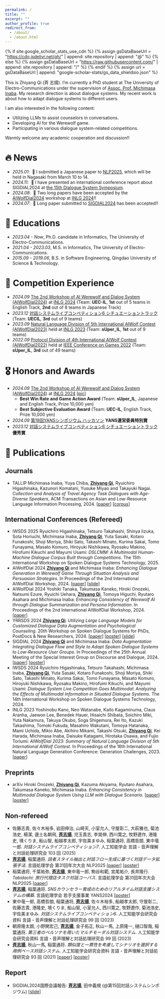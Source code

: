 ```yaml
---
permalink: /
title: ""
excerpt: ""
author_profile: true
redirect_from: 
  - /about/
  - /about.html
---
```


{% if site.google_scholar_stats_use_cdn %}
{% assign gsDataBaseUrl = "https://cdn.jsdelivr.net/gh/" | append: site.repository | append: "@" %}
{% else %}
{% assign gsDataBaseUrl = "https://raw.githubusercontent.com/" | append: site.repository | append: "/" %}
{% endif %}
{% assign url = gsDataBaseUrl | append: "google-scholar-stats/gs_data_shieldsio.json" %}

<span class='anchor' id='about-me'></span>

This is Zhiyang Qi (斉 志揚). I’m currently a PhD student at The University of Electro-Communications under the supervision of <a href='https://www.inaba.aix.uec.ac.jp/'>Assoc. Prof. Michimasa Inaba</a>. My research direction is about dialogue systems. My recent work is about how to adapt dialogue systems to different users.

I am also interested in the following content:
- Utilizing LLMs to assist counselors in conversations.
- Developing AI for the Werewolf game.
- Participating in various dialogue system-related competitions.

Warmly welcome any academic cooperation and discussion!!


# 🔥 News
- *2025.01*: &nbsp;📑 I submitted a Japanese paper to <a href='https://anlp.jp/nlp2025/index.html'>NLP2025</a>, which will be held in Nagasaki from March 10 to 14.
- *2024.11*: &nbsp;📖 I have presented an international conference report about SIGDIAL2024 at <a href='https://ai-gakkai.or.jp/sig-slud/sig-announce/102th-sig.html'>the 15th Dialogue System Symposium</a>.
- *2024.08*: &nbsp;📑 Two long papers have been accepted by the <a href='https://sites.google.com/view/aiwolfdial2024-inlg'>AIWolfDial2024</a> workshop at <a href='https://inlg2024.github.io/'>INLG 2024</a>!!
- *2024.07*: &nbsp;📑 Long paper submitted to <a href='https://2024.sigdial.org/'>SIGDIAL2024</a> has been accepted!!


# 📖 Educations
- *2023.04 - Now*, Ph.D. candidate in Informatics, The University of Electro-Communications.
- *2021.04 - 2023.03*, M.S. in Informatics, The University of Electro-Communications.
- *2015.09 - 2019.06*, B.S. in Software Engineering, Qingdao University of Science & Technology.


# 🤖 Competition Experience
- *2024.09* <a href='https://sites.google.com/view/aiwolfdial2024-inlg/home?authuser=0'>The 2nd Workshop of AI Werewolf and Dialog System (AIWolfDial2024)</a> at <a href='https://2024.inlgmeeting.org/'>INLG 2024</a> (Team: **UEC-IL**, **1st** out of 5 teams in English Track, **2nd** out of 8 teams in Japanese Track)
- *2023.12* <a href='https://sites.google.com/view/dslc6/%E3%83%9B%E3%83%BC%E3%83%A0?authuser=0'>対話システムライブコンペティション6 シチュエーショントラック</a> (Team: **UECIL**, **3rd** out of 9 teams)
- *2023.09* <a href='https://sigdialinlg2023.github.io/paper_inlg136.html'>Natural Language Division of 5th International AIWolf Contest (AIWolfDial2023)</a> held at <a href='https://sigdialinlg2023.github.io/index.html'>INLG 2023</a> (Team: **sUper_IL**, **1st** out of 9 teams)
- *2022.09* <a href='https://aiwolf.org/en/4th-international-aiwolf-contest'>Protocol Division of 4th International AIWolf Contest (AIWolfDial2022)</a> held at <a href='https://ieee-cog.org/2022/'>IEEE Conference on Games 2022</a> (Team: **sUper_IL**, **3rd** out of 49 teams)


# 🎖 Honors and Awards
- *2024.09* <a href='https://sites.google.com/view/aiwolfdial2024-inlg/home?authuser=0'>The 2nd Workshop of AI Werewolf and Dialog System (AIWolfDial2024)</a> at <a href='https://2024.inlgmeeting.org/'>INLG 2024</a> [<a href='https://drive.google.com/file/d/1wS4MQE86pC1TBvj_RyqKtbFEZQX5_Fa9/view?usp=sharing'>pic</a>]
  - **Best Win Rate and Game Action Award** (Team: **sUper_IL**, Japanese and English Track, Prize 10,000 yen) 
  - **Best Subjective Evaluation Award** (Team: **UEC-IL**, English Track, Prize 10,000 yen)
- *2024.09* <a href='https://yans.anlp.jp/entry/award'>第19回YANSシンポジウム ハッカソン</a> **YANS運営委員特別賞**
- *2023.12* <a href='https://sites.google.com/view/dslc6/%E3%83%9B%E3%83%BC%E3%83%A0?authuser=0'>対話システムライブコンペティション6 シチュエーショントラック</a> **優秀賞**


# 📝 Publications 
## Journals
- <span class="trans-tag">TALLIP</span> Michimasa Inaba, Yuya Chiba, __<u>Zhiyang Qi</u>__, Ryuichiro Higashinaka, Kazunori Komatani, Yusuke Miyao and Takayuki Nagai. *Collection and Analysis of Travel Agency Task Dialogues with Age-Diverse Speakers*, ACM Transactions on Asian and Low-Resource Language Information Processing, 2024. [<a href='https://dl.acm.org/doi/10.1145/3675166'>paper</a>] [<a href='https://drive.google.com/file/d/1QYSwLrkMKP8lTyjzcPYeh3czGmW-yivQ/view?usp=sharing'>corpus</a>]

## International Conferences (Refereed)
- <span class="conference-tag">IWSDS 2025</span> Ryuichiro Higashinaka, Tetsuro Takahashi, Shinya Iizuka, Sota Horiuchi, Michimasa Inaba, __<u>Zhiyang Qi</u>__, Yuta Sasaki, Kotaro Funakoshi, Shoji Moriya, Shiki Sato, Takashi Minato, Kurima Sakai, Tomo Funayama, Masato Komuro, Hiroyuki Nishikawa, Ryosaku Makino, Hirofumi Kikuchi and Mayumi Usami: *DSLCMM: A Multimodal Human-Machine Dialogue Corpus Built through Competitions*. The 15th International Workshop on Spoken Dialogue Systems Technology, 2025.
- <span class="conference-tag">AIWolfDial 2024</span> __<u>Zhiyang Qi</u>__ and Michimasa Inaba: *Enhancing Dialogue Generation in Werewolf Game Through Situation Analysis and Persuasion Strategies*. In Proceedings of the 2nd International AIWolfDial Workshop, 2024. [<a href='https://aclanthology.org/2024.aiwolfdial-1.4/'>paper</a>] [<a href='https://drive.google.com/file/d/1QYSwLrkMKP8lTyjzcPYeh3czGmW-yivQ/view?usp=sharing'>slide</a>]
- <span class="conference-tag">AIWolfDial 2024</span> Yoshiki Tanaka, Takumasa Kaneko, Hiroki Onozeki, Natsumi Ezure, Ryuichi Uehara, __<u>Zhiyang Qi</u>__, Tomoya Higuchi, Ryutaro Asahara and Michimasa Inaba: *Enhancing Consistency of Werewolf AI through Dialogue Summarization and Persona Information*. In Proceedings of the 2nd International AIWolfDial Workshop, 2024. [<a href='https://aclanthology.org/2024.aiwolfdial-1.6/'>paper</a>]
- <span class="conference-tag">YRRSDS 2024</span> __<u>Zhiyang Qi</u>__: *Utilizing Large Language Models for Customized Dialogue Data Augmentation and Psychological Counseling*. 20th Workshop on Spoken Dialogue Systems for PhDs, PostDocs & New Researchers, 2024. [<a href='https://aclanthology.org/2024.yrrsds-1.31/'>paper</a>] [<a href='https://drive.google.com/file/d/1uNAxZaqd_8imwa0JA-H0XxytL5vroM0-/view?usp=sharing'>poster</a>] [<a href='https://drive.google.com/file/d/1Zcm-j5TGwv65eiGtSkXFYr-jrb2Zcwon/view?usp=sharing'>slide</a>]
- <span class="conference-tag">SIGDIAL 2024</span> __<u>Zhiyang Qi</u>__ and Michimasa Inaba: *Data Augmentation Integrating Dialogue Flow and Style to Adapt Spoken Dialogue Systems to Low-Resource User Groups*. In Proceedings of the 25th Annual Meeting of the Special Interest Group on Discourse and Dialogue, 2024. [<a href='https://aclanthology.org/2024.sigdial-1.14/'>paper</a>] [<a href='https://drive.google.com/file/d/1FcA4EpQM34VKkMPgnPNCFe8RYZoKYIEj/view?usp=sharing'>poster</a>]
- <span class="conference-tag">IWSDS 2024</span> Ryuichiro Higashinaka, Tetsuro Takahashi, Michimasa Inaba, __<u>Zhiyang Qi</u>__, Yuta Sasaki, Kotaro Funakoshi, Shoji Moriya, Shiki Sato, Takashi Minato, Kurima Sakai, Tomo Funayama, Masato Komuro, Hiroyuki Nishikawa, Ryosaku Makino, Hirofumi Kikuchi, and Mayumi Usami: *Dialogue System Live Competition Goes Multimodal: Analyzing the Effects of Multimodal Information in Situated Dialogue Systems*. The 14th International Workshop on Spoken Dialogue Systems Technology, 2024.
- <span class="conference-tag">INLG 2023</span> Yoshinobu Kano, Neo Watanabe, Kaito Kagaminuma, Claus Aranha, Jaewon Lee, Benedek Hauer, Hisaichi Shibata, Soichiro Miki, Yuta Nakamura, Takuya Okubo, Soga Shigemura, Rei Ito, Kazuki Takashima, Tomoki Fukuda, Masahiro Wakutani, Tomoya Hatanaka, Mami Uchida, Mikio Abe, Akihiro Mikami, Takashi Otsuki, __<u>Zhiyang Qi</u>__, Kei Harada, Michimasa Inaba, Daisuke Katagami, Hirotaka Osawa, and Fujio Toriumi: *AIWolfDial 2023: Summary of Natural Language Division of 5th International AIWolf Contest*. In Proceedings of the 16th International Natural Language Generation Conference: Generation Challenges, 2023. [<a href='https://aclanthology.org/2023.inlg-genchal.13/'>paper</a>]

## Preprints
- <span class="preprint-tag">arXiv</span> Hiroki Onozeki, __<u>Zhiyang Qi</u>__, Kazuma Akiyama, Ryutaro Asahara, Takumasa Kaneko, Michimasa Inaba. *Enhancing Consistency in Multimodal Dialogue System Using LLM with Dialogue Scenario*. [<a href='https://arxiv.org/abs/2312.12808'>paper</a>] [<a href='https://drive.google.com/file/d/1v5mO5TTRWfBMRbpSTR9MA_w02SK9_6Ww/view?usp=sharing'>poster</a>]

## Non-refereed
- 佐藤志貴, 佐々木裕多, 岩田伸治, 山崎天, 小室允人, 守屋彰二, 大萩雅也, 菊池浩史, 楊潔, 邊土名朝飛, __<u>斉志揚</u>__, 児玉貴志, 李晃伸, 西川寛之, 牧野遼作, 港隆史, 境くりま, 船山智, 船越孝太郎, 宇佐美まゆみ, 稲葉通将, 高橋哲朗, 東中竜一郎. *対話システムライブコンペティション7*. 人工知能学会 言語・音声理解と対話処理研究会 103 回 (2025)
- __<u>斉志揚</u>__, 稲葉通将. *話者スタイル抽出と対話フロー生成に基づく対話データ拡張手法*. 言語処理学会 第31回年次大会 NLP2025 [<a href='https://www.anlp.jp/proceedings/annual_meeting/2025/pdf_dir/Q4-22.pdf'>paper</a>] [<a href='https://drive.google.com/file/d/19DFyfXqyeomyYMF3Q8Y6oOYCK41jPfKM/view?usp=sharing'>poster</a>]
- 稲葉通将, 千葉祐弥, __<u>斉志揚</u>__, 東中竜一郎, 駒谷和範, 宮尾祐介, 長井隆行. *Tabidachi: 旅行代理店タスク対話コーパス*. 言語処理学会 第31回年次大会 NLP2025 [<a href='https://www.anlp.jp/proceedings/annual_meeting/2025/pdf_dir/Q1-18.pdf'>paper</a>]
- __<u>斉志揚</u>__, 稲葉通将. *SNSカウンセラー育成のためのリアルタイム対話支援システムの構築*. 言語処理学会 若手支援事業 YANS2024 [<a href='https://drive.google.com/file/d/1-7R4kM3t884XIddrhVO_7LMw1OPjoviC/view?usp=sharing'>poster</a>]
- 東中竜一郎, 高橋哲朗, 稲葉通将, __<u>斉志揚</u>__, 佐々木裕多, 船越孝太郎, 守屋彰二, 佐藤志貴, 港隆史, 境くりま, 船山智, 小室允人, 西川寛之, 牧野遼作, 菊池浩史, 宇佐美まゆみ. *対話システムライブコンペティション6*. 人工知能学会研究会資料 言語・音声理解と対話処理研究会 99 回 (2023)
- 朝原隆太朗, 小野関宏己, __<u>斉志揚</u>__, 金子拓正, 秋山一馬, 上原隆一, 樋口智哉, 稲葉通将. *第三者のペルソナを用いたマルチモーダル対話システム*. 人工知能学会研究会資料 言語・音声理解と対話処理研究会 99 回 (2023)
- __<u>斉志揚</u>__, 秋山一馬, 稲葉通将. *類似度と一貫性を考慮してシナリオを選択する用例ベース対話システム*. 人工知能学会研究会資料 言語・音声理解と対話処理研究会 93 回 (2021) [<a href='https://drive.google.com/file/d/1O1sexfcbNkgnLrRU4cLLgMfWxzazYt7B/view?usp=sharing'>paper</a>] [<a href='https://drive.google.com/file/d/1gk9ViMbh4UL7Nvrg4a8tMxMcsfyNA6Yx/view?usp=sharing'>poster</a>]

## Report
- SIGDIAL2024国際会議報告: __<u>斉志揚</u>__, 田中義規 (@第15回対話システムシンポジウム) [<a href='https://drive.google.com/file/d/1ulfCyzeBtLTF8jeZnrZSTCIOZO5pOOyI/view?usp=sharing'>slide</a>]
